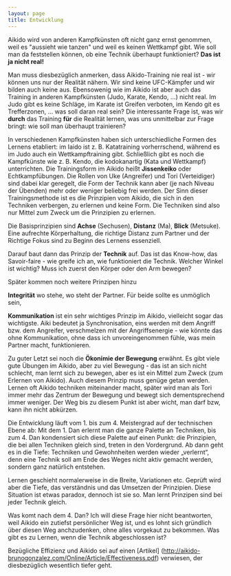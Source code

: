 ```yaml
---
layout: page
title: Entwicklung
---
```



<div class="container block" markdown="1">

Aikido wird von anderen Kampfkünsten oft nicht ganz ernst genommen, weil es "aussieht wie tanzen" und weil es keinen Wettkampf gibt. Wie soll man da feststellen können, ob eine Technik überhaupt funktioniert? **Das ist ja nicht real!**

Man muss diesbezüglich anmerken, dass Aikido-Training nie real ist - wir können uns nur der Realität nähern. Wir sind keine UFC-Kämpfer und wir bilden auch keine aus. Ebensowenig wie im Aikido ist aber auch das Training in anderen Kampfkünsten (Judo, Karate, Kendo, …) nicht real. Im Judo gibt es keine Schläge, im Karate ist Greifen verboten, im Kendo git es Trefferzonen, ... was soll daran real sein? Die interessante Frage ist, was wir **durch** das Training **für** die Realität lernen, was uns unmittelbar zur Frage bringt: wie soll man überhaupt trainieren?

In verschiedenen Kampfkünsten haben sich unterschiedliche Formen des Lernens etabliert: im Iaido ist z. B. Katatraining vorherrschend, während es im Judo auch ein Wettkampftraining gibt. Schließlich gibt es noch die Kampfkünste wie z. B. Kendo, die kodokanartig (Kata und Wettkampf) unterrichten. Die Trainingsform im Aikido heißt **Jissenkeiko** oder Echtkampfübungen. Die Rollen von Uke (Angreifer) und Tori (Verteidiger) sind dabei klar geregelt, die Form der Technik kann aber (je nach Niveau der Übenden) mehr oder weniger beliebig frei werden. Der Sinn dieser Trainingsmethode ist es die Prinzipien vom Aikido, die sich in den Techniken verbergen, zu erlernen und keine Form. Die Techniken sind also nur Mittel zum Zweck um die Prinzipien zu erlernen.

Die Basisprinzipien sind **Achse** (Sechusen), **Distanz** (Ma), **Blick** (Metsuke). Eine aufrechte Körperhaltung, die richtige Distanz zum Partner und der Richtige Fokus sind zu Beginn des Lernens essenziell. 




Darauf baut dann das Prinzip der **Technik** auf. Das ist das Know-how, das Savoir-faire - wie greife ich an, wie funktioniert die Technik. Welcher Winkel ist wichtig? Muss ich zuerst den Körper oder den Arm bewegen? 

Später kommen noch weitere Prinzipen hinzu

**Integrität** wo stehe, wo steht der Partner. Für beide sollte es unmöglich sein, 

**Kommunikation** ist ein sehr wichtiges Prinzip im Aikido, vielleicht sogar das wichtigste. Aiki bedeutet ja Synchronisation, eins werden mit dem Angriff bzw. dem Angreifer, verschmelzen mit der Angriffsenergie - wie könnte das ohne Kommunikation, ohne dass ich unvoreingenommen fühle, was mein Partner macht, funktionieren.

Zu guter Letzt sei noch die **Ökonimie der Bewegung** erwähnt. Es gibt viele gute Übungen im Aikido, aber zu viel Bewegung - das ist an sich nicht schlecht, man lernt sich zu bewegen, aber es ist ein Mittel zum Zweck (zum Erlernen von Aikido). Auch diesem Prinzip muss genüge getan werden. Lernen oft Aikido techniken miteinander macht, später wird man als Tori immer mehr das Zentrum der Bewegung und bewegt sich dementsprechend immer weniger. Der Weg bis zu diesem Punkt ist aber wicht, man darf bzw, kann ihn nicht abkürzen.



Die Entwicklung läuft vom 1. bis zum 4. Meistergrad auf der technischen Ebene ab: Mit dem 1. Dan erlernt man die ganze Palette an Techniken, bis zum 4. Dan kondensiert sich diese Palette auf einen Punkt: die Prinzipien, die bei allen Techniken gleich sind, treten in den Vordergrund. Ab dann geht es in die Tiefe: Techniken und Gewohnheiten werden wieder „verlernt“, denn eine Technik soll am Ende des Weges nicht aktiv gemacht werden, sondern ganz natürlich entstehen.

Lernen geschieht normalerweise in die Breite, Variationen etc. Geprüft wird aber die Tiefe, das verständnis und das Umsetzen der Prinzipien. Diese Situation ist etwas paradox, dennoch ist sie so.
Man lernt 
Prinzipen sind bei jeder Technik gleich.

Was komt nach dem 4. Dan? Ich will diese Frage hier nicht beantworten, weil Aikido ein zutiefst persönlicher Weg ist, und es lohnt sich gründlich über diesen Weg anchzudenken, ohne alles vorgekaut zu bekommen. Was gibt es zu Lernen, wenn die Technik abgeschlossen ist?

Bezügliche Effizienz und Aikido sei auf einen [Artikel] (http://aikido-brunogonzalez.com/Online/Article/Effectiveness.pdf) verwiesen, der diesbezüglich wesentlich tiefer geht. 


</div>